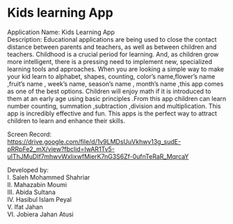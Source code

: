 # Kids learning App
Application Name: Kids Learning App
<br>Description:
Educational applications are being used to close the contact distance between parents and teachers, as well as between children and teachers. Childhood is a crucial period for learning. And, as children grow more intelligent, there is a pressing need to implement new, specialized learning tools and approaches.
When you are looking a simple way to make your kid learn to alphabet, shapes, counting, color’s name,flower’s name ,fruit’s name , week’s name, season’s name , month’s name ,this app comes as one of the best options. Children will enjoy math if it is introduced to them at an early age using basic principles .From this app children can learn number counting, summation ,subtraction ,division and multiplication. This app is incredibly effective and fun.
This apps is the perfect way to attract children to learn and enhance their skills.

Screen Record:
https://drive.google.com/file/d/1v9LMDsUuVkhwy13g_sudE-pRRpFe2_mX/view?fbclid=IwAR1Tv5-uIThJMuDIf7mhwvWxlixwfMierK7nG3S6Zf-0ufnTeRaR_MqrcaY

Developed by:
<br>I.	Saleh Mohammed Shahriar
<br>II.	Mahazabin Moumi
<br>III.	Abida Sultana
<br>IV.	Hasibul Islam Peyal
<br>V.	Ifat Jahan 
<br>VI.	Jobiera Jahan Atusi

